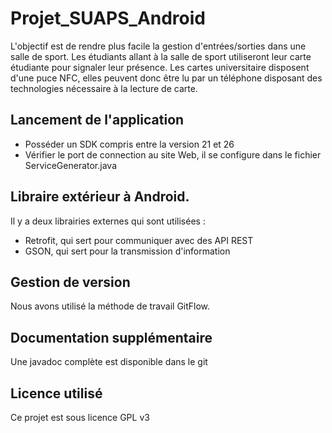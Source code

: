 # Projet_SUAPS_Android
L'objectif est de rendre plus facile la gestion d'entrées/sorties dans une salle de sport. Les étudiants allant à la salle de sport utiliseront leur carte étudiante pour signaler leur présence. Les cartes universitaire disposent d'une puce NFC, elles peuvent donc être lu par un téléphone disposant des technologies nécessaire à la lecture de carte. 

## Lancement de l'application
* Posséder un SDK compris entre la version 21 et 26
* Vérifier le port de connection au site Web, il se configure dans le fichier ServiceGenerator.java

## Libraire extérieur à Android.
Il y a deux librairies externes qui sont utilisées :
* Retrofit, qui sert pour communiquer avec des API REST
* GSON, qui sert pour la transmission d'information

## Gestion de version
Nous avons utilisé la méthode de travail GitFlow.

## Documentation supplémentaire
Une javadoc complète est disponible dans le git

## Licence utilisé
Ce projet est sous licence GPL v3
